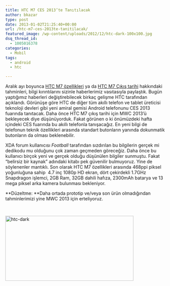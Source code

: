 ```yaml
---
title: HTC M7 CES 2013’te Tanıtılacak
author: bkazar
type: post
date: 2013-01-02T21:25:40+00:00
url: /htc-m7-ces-2013te-tanitilacak/
featured_image: /wp-content/uploads/2012/12/htc-dark-100x100.jpg
dsq_thread_id:
  - 1005016378
categories:
  - Mobil
tags:
  - android
  - htc

---
```

Aralık ayı boyunca [HTC M7 özellikleri][1] ya da [HTC M7 Çıkış tarihi][2] hakkındaki tahminleri, bilgi kırıntılarını sizinle haberlerimiz vasıtasıyla paylaştık. Bugün yaptığımız haberleri değiştirebilecek birkaç gelişme HTC tarafından açıklandı. Görünüşe göre HTC de diğer tüm akıllı telefon ve tablet üreticisi teknoloji devleri gibi yeni amiral gemisi Android telefonunu CES 2013 fuarında tanıtacak. Daha önce HTC M7 çıkış tarihi için MWC 2013’ü bekleyecek diye düşünüyorduk. Fakat görünen o ki önümüzdeki hafta içindeki CES fuarında bu akıllı telefonla tanışacağız. En yeni bilgi de telefonun teknik özellikleri arasında standart butonların yanında dokunmatik butonların da olması beklenebilir.

XDA forum kullanıcısı _Football_ tarafından sızdırılan bu bilgilerin gerçek mi dedikodu mu olduğunu çok zaman geçmeden göreceğiz. Daha önce bu kullanıcı birçok yeni ve gerçek olduğu düşünülen bilgiler sunmuştu. Fakat “belirsiz bir kaynak” adındaki kitabı pek güvenilir bulmuyoruz. Yine de söylenenler mantıklı. Son olarak HTC M7 özellikleri arasında 468ppi piksel yoğunluğuna sahip  4.7 inç 1080p HD ekran, dört çekirdekli 1.7GHz Snapdragon işlemci, 2GB Ram, 32GB dahili hafıza, 2300mAh batarya ve 13 mega piksel arka kamera bulunması bekleniyor.

**Düzeltme: **Daha ortada prototip ve/veya son ürün olmadığından tahminlerimizi yine MWC 2013 için erteliyoruz.

&nbsp;

<img class="aligncenter size-large wp-image-10016" alt="htc-dark" src="https://www.murekkep.org/wp-content/uploads/2012/12/htc-dark-400x203.jpg" width="400" height="203" srcset="https://www.murekkep.org/wp-content/uploads/2012/12/htc-dark-400x203.jpg 400w, https://www.murekkep.org/wp-content/uploads/2012/12/htc-dark-50x25.jpg 50w, https://www.murekkep.org/wp-content/uploads/2012/12/htc-dark-125x63.jpg 125w, https://www.murekkep.org/wp-content/uploads/2012/12/htc-dark-300x152.jpg 300w, https://www.murekkep.org/wp-content/uploads/2012/12/htc-dark-580x294.jpg 580w, https://www.murekkep.org/wp-content/uploads/2012/12/htc-dark.jpg 630w" sizes="(max-width: 400px) 100vw, 400px" />

 [1]: https://www.murekkep.org/htc-m7-ozellikleri-sizdi-10015
 [2]: https://www.murekkep.org/htc-2013-yilinda-htc-m7-akilli-telefon-ile-yarisa-geri-donecek-9627